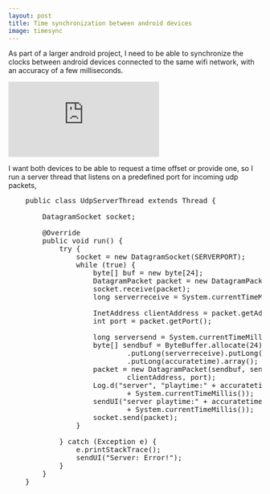 ```yaml
---
layout: post
title: Time synchronization between android devices
image: timesync
---
```

<div class="well">
	<p>
		As part of a larger android project, I need to be able to synchronize the clocks between android devices connected to the same wifi network, with an accuracy of a few milliseconds.
	</p>
</div>

<div class="row" >
	<div class="col-md-8 col-md-offset-2">
		<div class="embed-responsive embed-responsive-16by9">
			<iframe class="embed-responsive-item" src="http://www.youtube.com/embed/wxKSshd_CE0?rel=0&amp;controls=1&amp;showinfo=1" frameborder="0" allowfullscreen></iframe>	
		</div>
	</div>
</div>

<p>
	I want both devices to be able to request a time offset or provide one, so I run a server thread that listens on a predefined port for incoming udp packets, 
</p>

<pre class="prettyprint">
	public class UdpServerThread extends Thread {

		DatagramSocket socket;

		@Override
		public void run() {
			try {
				socket = new DatagramSocket(SERVERPORT);
				while (true) {
					byte[] buf = new byte[24];
					DatagramPacket packet = new DatagramPacket(buf, buf.length);
					socket.receive(packet);
					long serverreceive = System.currentTimeMillis();

					InetAddress clientAddress = packet.getAddress();
					int port = packet.getPort();

					long serversend = System.currentTimeMillis();
					byte[] sendbuf = ByteBuffer.allocate(24)
							.putLong(serverreceive).putLong(serversend)
							.putLong(accuratetime).array();
					packet = new DatagramPacket(sendbuf, sendbuf.length,
							clientAddress, port);
					Log.d("server", "playtime:" + accuratetime + " clock:"
							+ System.currentTimeMillis());
					sendUI("server playtime:" + accuratetime + " clock:"
							+ System.currentTimeMillis());
					socket.send(packet);
				}

			} catch (Exception e) {
				e.printStackTrace();
				sendUI("Server: Error!");
			}
		}
	}
</pre>
